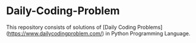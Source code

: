 # Daily-Coding-Problem
This repository consists of solutions of [Daily Coding Problems] (https://www.dailycodingproblem.com/) in Python Programming Language.
